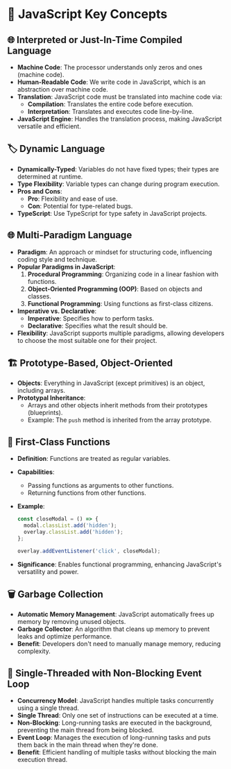 # 📝 JavaScript Key Concepts

## 🌐 Interpreted or Just-In-Time Compiled Language

- **Machine Code**: The processor understands only zeros and ones (machine code).
- **Human-Readable Code**: We write code in JavaScript, which is an abstraction over machine code.
- **Translation**: JavaScript code must be translated into machine code via:
  - **Compilation**: Translates the entire code before execution.
  - **Interpretation**: Translates and executes code line-by-line.
- **JavaScript Engine**: Handles the translation process, making JavaScript versatile and efficient.

## 🏷️ Dynamic Language

- **Dynamically-Typed**: Variables do not have fixed types; their types are determined at runtime.
- **Type Flexibility**: Variable types can change during program execution.
- **Pros and Cons**:
  - **Pro**: Flexibility and ease of use.
  - **Con**: Potential for type-related bugs.
- **TypeScript**: Use TypeScript for type safety in JavaScript projects.

## 🌐 Multi-Paradigm Language

- **Paradigm**: An approach or mindset for structuring code, influencing coding style and technique.
- **Popular Paradigms in JavaScript**:
  1. **Procedural Programming**: Organizing code in a linear fashion with functions.
  2. **Object-Oriented Programming (OOP)**: Based on objects and classes.
  3. **Functional Programming**: Using functions as first-class citizens.
- **Imperative vs. Declarative**:
  - **Imperative**: Specifies how to perform tasks.
  - **Declarative**: Specifies what the result should be.
- **Flexibility**: JavaScript supports multiple paradigms, allowing developers to choose the most suitable one for their project.

## 🏗️ Prototype-Based, Object-Oriented

- **Objects**: Everything in JavaScript (except primitives) is an object, including arrays.
- **Prototypal Inheritance**:
  - Arrays and other objects inherit methods from their prototypes (blueprints).
  - Example: The `push` method is inherited from the array prototype.

## 🥇 First-Class Functions

- **Definition**: Functions are treated as regular variables.
- **Capabilities**:
  - Passing functions as arguments to other functions.
  - Returning functions from other functions.
- **Example**:

  ```javascript
  const closeModal = () => {
    modal.classList.add('hidden');
    overlay.classList.add('hidden');
  };

  overlay.addEventListener('click', closeModal);
  ```

- **Significance**: Enables functional programming, enhancing JavaScript's versatility and power.

## 🗑️ Garbage Collection

- **Automatic Memory Management**: JavaScript automatically frees up memory by removing unused objects.
- **Garbage Collector**: An algorithm that cleans up memory to prevent leaks and optimize performance.
- **Benefit**: Developers don't need to manually manage memory, reducing complexity.

## 🧵 Single-Threaded with Non-Blocking Event Loop

- **Concurrency Model**: JavaScript handles multiple tasks concurrently using a single thread.
- **Single Thread**: Only one set of instructions can be executed at a time.
- **Non-Blocking**: Long-running tasks are executed in the background, preventing the main thread from being blocked.
- **Event Loop**: Manages the execution of long-running tasks and puts them back in the main thread when they're done.
- **Benefit**: Efficient handling of multiple tasks without blocking the main execution thread.
